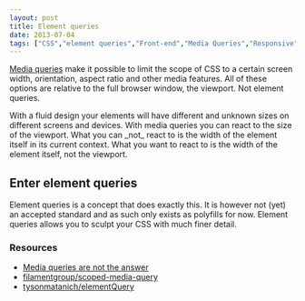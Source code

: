 ```yaml
---
layout: post
title: Element queries
date: 2013-07-04
tags: ["CSS","element queries","Front-end","Media Queries","Responsive"]
---
```


[Media queries](https://developer.mozilla.org/en-US/docs/Web/Guide/CSS/Media_queries) make it possible to limit the scope of CSS to a certain screen width, orientation, aspect ratio and other media features. All of these options are relative to the full browser window, the viewport. Not element queries.

With a fluid design your elements will have different and unknown sizes on different screens and devices. With media queries you can react to the size of the viewport. What you can &#95;not&#95; react to is the width of the element itself in its current context. What you want to react to is the width of the element itself, not the viewport.

## Enter element queries

Element queries is a concept that does exactly this. It is however not (yet) an accepted standard and as such only exists as polyfills for now. Element queries allows you to sculpt your CSS with much finer detail.

### Resources

*   [Media queries are not the answer](http://coding.smashingmagazine.com/2013/06/25/media-queries-are-not-the-answer-element-query-polyfill/)
*   [filamentgroup/scoped-media-query](http://github.com/filamentgroup/scoped-media-query)
*   [tysonmatanich/elementQuery](http://github.com/tysonmatanich/elementQuery)